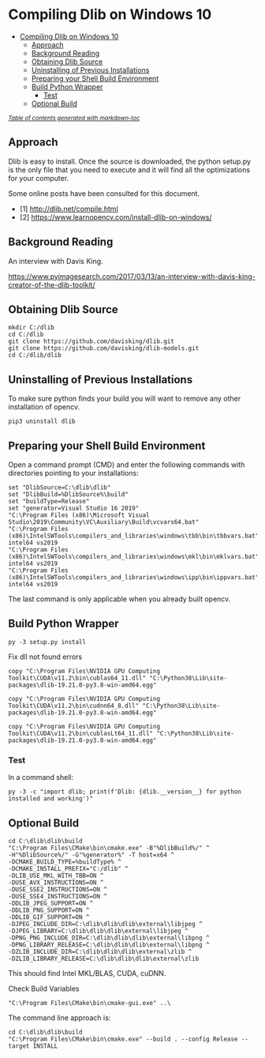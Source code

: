 # Compiling Dlib on Windows 10

- [Compiling Dlib on Windows 10](#compiling-dlib-on-windows-10)
  * [Approach](#approach)
  * [Background Reading](#background-reading)
  * [Obtaining Dlib Source](#obtaining-dlib-source)
  * [Uninstalling of Previous Installations](#uninstalling-of-previous-installations)
  * [Preparing your Shell Build Environment](#preparing-your-shell-build-environment)
  * [Build Python Wrapper](#build-python-wrapper)
    + [Test](#test)
  * [Optional Build](#optional-build)

<small><i><a href='http://ecotrust-canada.github.io/markdown-toc/'>Table of contents generated with markdown-toc</a></i></small>

## Approach
Dlib is easy to install. Once the source is downloaded, the python setup.py is the only file that you need to execute and it will find all the optimizations for your computer.

Some online posts have been consulted for this document.
* [1] http://dlib.net/compile.html
* [2] https://www.learnopencv.com/install-dlib-on-windows/

## Background Reading
An interview with Davis King.

https://www.pyimagesearch.com/2017/03/13/an-interview-with-davis-king-creator-of-the-dlib-toolkit/

## Obtaining Dlib Source

```
mkdir C:/dlib
cd C:/dlib
git clone https://github.com/davisking/dlib.git
git clone https://github.com/davisking/dlib-models.git
cd C:/dlib/dlib
```

## Uninstalling of Previous Installations

To make sure python finds your build you will want to remove any other installation of opencv.
```
pip3 uninstall dlib
```

## Preparing your Shell Build Environment

Open a command prompt (CMD) and enter the following commands with directories pointing to your installations:

```
set "DlibSource=C:\dlib\dlib"
set "DlibBuild=%DlibSource%\build"
set "buildType=Release"
set "generator=Visual Studio 16 2019"
"C:\Program Files (x86)\Microsoft Visual Studio\2019\Community\VC\Auxiliary\Build\vcvars64.bat"
"C:\Program Files (x86)\IntelSWTools\compilers_and_libraries\windows\tbb\bin\tbbvars.bat" intel64 vs2019
"C:\Program Files (x86)\IntelSWTools\compilers_and_libraries\windows\mkl\bin\mklvars.bat" intel64 vs2019
"C:\Program Files (x86)\IntelSWTools\compilers_and_libraries\windows\ipp\bin\ippvars.bat" intel64 vs2019
```

The last command is only applicable when you already built opencv.

## Build Python Wrapper
```
py -3 setup.py install
```

Fix dll not found errors

```
copy "C:\Program Files\NVIDIA GPU Computing Toolkit\CUDA\v11.2\bin\cublas64_11.dll" "C:\Python38\Lib\site-packages\dlib-19.21.0-py3.8-win-amd64.egg"

copy "C:\Program Files\NVIDIA GPU Computing Toolkit\CUDA\v11.2\bin\cudnn64_8.dll" "C:\Python38\Lib\site-packages\dlib-19.21.0-py3.8-win-amd64.egg"

copy "C:\Program Files\NVIDIA GPU Computing Toolkit\CUDA\v11.2\bin\cublasLt64_11.dll" "C:\Python38\Lib\site-packages\dlib-19.21.0-py3.8-win-amd64.egg"
```

### Test

In a command shell:

```
py -3 -c "import dlib; print(f'Dlib: {dlib.__version__} for python installed and working')"
```

## Optional Build 

```
cd C:\dlib\dlib\build
"C:\Program Files\CMake\bin\cmake.exe" -B"%DlibBuild%/" ^
-H"%DlibSource%/" -G"%generator%" -T host=x64 ^
-DCMAKE_BUILD_TYPE=%buildType% ^
-DCMAKE_INSTALL_PREFIX="C:/dlib" ^
-DLIB_USE_MKL_WITH_TBB=ON ^
-DUSE_AVX_INSTRUCTIONS=ON ^
-DUSE_SSE2_INSTRUCTIONS=ON ^
-DUSE_SSE4_INSTRUCTIONS=ON ^
-DDLIB_JPEG_SUPPORT=ON ^
-DDLIB_PNG_SUPPORT=ON ^
-DDLIB_GIF_SUPPORT=ON ^
-DJPEG_INCLUDE_DIR=C:\dlib\dlib\dlib\external\libjpeg ^
-DJPEG_LIBRARY=C:\dlib\dlib\dlib\external\libjpeg ^
-DPNG_PNG_INCLUDE_DIR=C:\dlib\dlib\dlib\external\libpng ^
-DPNG_LIBRARY_RELEASE=C:\dlib\dlib\dlib\external\libpng ^
-DZLIB_INCLUDE_DIR=C:\dlib\dlib\dlib\external\zlib ^
-DZLIB_LIBRARY_RELEASE=C:\dlib\dlib\dlib\external\zlib
```

This should find Intel MKL/BLAS, CUDA, cuDNN. 

Check Build Variables
```
"C:\Program Files\CMake\bin\cmake-gui.exe" ..\
```
The command line approach is:
```
cd C:\dlib\dlib\build
"C:\Program Files\CMake\bin\cmake.exe" --build . --config Release --target INSTALL
```
